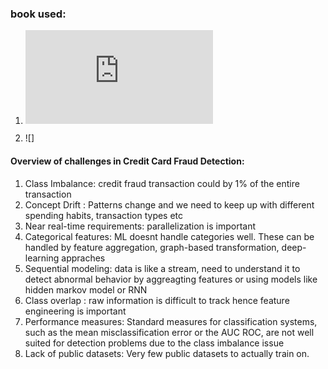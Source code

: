 ### book used:
1) ![fraud detection handbook](https://fraud-detection-handbook.github.io/fraud-detection-handbook/Chapter_2_Background/MachineLearningForFraudDetection.html)

2) ![]

#### Overview of challenges in Credit Card Fraud Detection:

1) Class Imbalance: credit fraud transaction could by 1% of the entire transaction 
2) Concept Drift : Patterns change and we need to keep up with different spending habits, transaction types etc
3) Near real-time requirements: parallelization is important 
4) Categorical features: ML doesnt handle categories well. These can be handled by feature aggregation, graph-based transformation, deep-learning appraches 
5) Sequential modeling: data is like a stream, need to understand it to detect abnormal behavior by aggreagting features or using models like hidden markov model or RNN 
6) Class overlap : raw information is difficult to track hence feature engineering is important
7) Performance measures: Standard measures for classification systems, such as the mean misclassification error or the AUC ROC, are not well suited for detection problems due to the class imbalance issue
8) Lack of public datasets: Very few public datasets to actually train on.